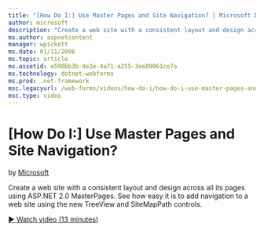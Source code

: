 ```yaml
---
title: "[How Do I:] Use Master Pages and Site Navigation? | Microsoft Docs"
author: microsoft
description: "Create a web site with a consistent layout and design across all its pages using ASP.NET 2.0 MasterPages. See how easy it is to add navigation to a web site..."
ms.author: aspnetcontent
manager: wpickett
ms.date: 01/11/2006
ms.topic: article
ms.assetid: e598bb3b-4e2e-4a71-a255-3ee89061ce7a
ms.technology: dotnet-webforms
ms.prod: .net-framework
msc.legacyurl: /web-forms/videos/how-do-i/how-do-i-use-master-pages-and-site-navigation
msc.type: video
---
```

[How Do I:] Use Master Pages and Site Navigation?
====================
by [Microsoft](https://github.com/microsoft)

Create a web site with a consistent layout and design across all its pages using ASP.NET 2.0 MasterPages. See how easy it is to add navigation to a web site using the new TreeView and SiteMapPath controls.

[&#9654; Watch video (13 minutes)](https://channel9.msdn.com/Blogs/ASP-NET-Site-Videos/how-do-i-use-master-pages-and-site-navigation)